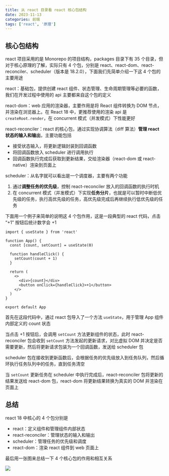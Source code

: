 ```yaml
---
title: 从 react 目录看 react 核心包结构
date: 2023-11-13
categories: 前端
tags: ['react', '原理']
---
```


## 核心包结构

react 项目采用的是 Monorepo 的项目结构，packages 目录下有 35 个目录，但对于核心原理的了解，实际只有 4 个包，分别是 react、react-dom、react-reconciler、scheduler（版本是 18.2.0），下面我们先简单介绍一下这 4 个包的主要用途

react：基础包，提供创建 react 组件、状态管理、生命周期管理等必要的函数，我们在开发过程中使用的 api 主要都来自这个包的定义

react-dom：web 应用的渲染器，主要作用是将 React 组件转换为 DOM 节点，并渲染在浏览器上。在 React 18 中，更推荐使用的渲染 api 是 `createRoot.render`，在 concurrent 模式（并发模式）下性能更好

react-reconciler：react 的核心包，通过实现协调算法（diff 算法）**管理 react 状态的输入和输出**，主要功能包括

- 接受状态输入，将更新逻辑封装到回调函数
- 将回调函数放入 scheduler 进行调用执行
- 回调函数执行完成后获取到更新结果，交给渲染器（react-dom 或 react-native）渲染到页面上

scheduler：从名字就可以看出是一个调度器，主要有两个功能

1. 通过**调整任务的优先级**，控制 react-reconciler 放入的回调函数的执行时机
2. 在 concurrent 模式（并发模式）下实现**任务分片**，也就是可以暂时中断低优先级的任务，执行高优先级的任务，高优先级完成后再继续执行低优先级的任务

下面用一个例子来简单的说明这 4 个包作用，这是一段典型的 react 代码，点击 “+1” 按钮后统计数字会 +1

```tsx
import { useState } from 'react'

function App() {
  const [count, setCount] = useState(0)

  function handleClick() {
    setCount(count + 1)
  }

  return (
    <>
      <div>{count}</div>
      <button onClick={handleClick}>+1</button>
    </>
  )
}

export default App
```

首先在这段代码中，通过 react 包导入了一个方法 `useState`，用于管理 App 组件内部定义的 count 状态

当点击 +1 按钮后，会调用 `setCount` 方法更新组件的状态，此时 react-reconciler 包会收到 `setCount` 方法发起的更新请求，对比虚拟 DOM 并决定是否需要更新，然后将更新请求包装为一个回调函数，发送给 scheduler 包

scheduler 包在接收到更新函数后，会根据任务的优先级放入到任务队列，然后循环执行任务队列中的任务，直到任务清空

当 `setCount` 更新任务在 scheduler 中执行完成后，react-reconciler 包将更新的结果发送给 react-dom 包，react-dom 将更新结果转换为真实的 DOM 并渲染在页面上

## 总结

react 18 中核心的 4 个包分别是

- react：定义组件和管理组件内部状态
- react-reconciler：管理状态的输入和输出
- scheduler：管理任务的优先级和调度
- react-dom：渲染 react 组件到 web 页面上

最后用一张图来总结一下 4 个核心包的作用和相互关系

![](https://notesimgs.oss-cn-shanghai.aliyuncs.com/img/Screenshot%202023-11-13%20at%2011.49.49.png)
